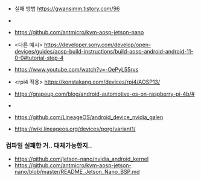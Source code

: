 
###
- 실패 방법 https://gwansimm.tistory.com/96
- 
- https://github.com/antmicro/kvm-aosp-jetson-nano
- <다른 예시> https://developer.sony.com/develop/open-devices/guides/aosp-build-instructions/build-aosp-android-android-11-0-0#tutorial-step-4
- https://www.youtube.com/watch?v=-OePyL55rvs
- <rpi4 적용> https://konstakang.com/devices/rpi4/AOSP13/
- https://grapeup.com/blog/android-automotive-os-on-raspberry-pi-4b/#
- 

- https://github.com/LineageOS/android_device_nvidia_galen


- https://wiki.lineageos.org/devices/porg/variant1/



### 컴파일 실패한 거.. 대체가능한지..
- https://github.com/jetson-nano/nvidia_android_kernel
- https://github.com/antmicro/kvm-aosp-jetson-nano/blob/master/README_Jetson_Nano_BSP.md
